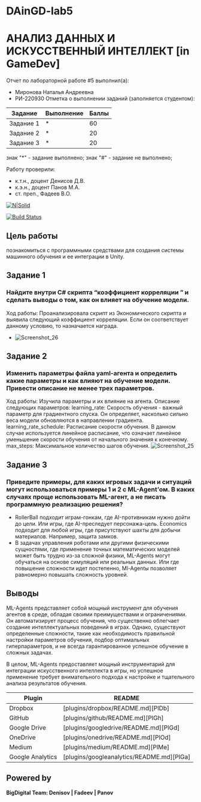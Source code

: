 # DAinGD-lab5
# АНАЛИЗ ДАННЫХ И ИСКУССТВЕННЫЙ ИНТЕЛЛЕКТ [in GameDev]
Отчет по лабораторной работе #5 выполнил(а):
- Миронова Наталья Андреевна
- РИ-220930
Отметка о выполнении заданий (заполняется студентом):

| Задание | Выполнение | Баллы |
| ------ | ------ | ------ |
| Задание 1 | * | 60 |
| Задание 2 | * | 20 |
| Задание 3 | * | 20 |

знак "*" - задание выполнено; знак "#" - задание не выполнено;

Работу проверили:
- к.т.н., доцент Денисов Д.В.
- к.э.н., доцент Панов М.А.
- ст. преп., Фадеев В.О.

[![N|Solid](https://cldup.com/dTxpPi9lDf.thumb.png)](https://nodesource.com/products/nsolid)

[![Build Status](https://travis-ci.org/joemccann/dillinger.svg?branch=master)](https://travis-ci.org/joemccann/dillinger)


## Цель работы
познакомиться с программными средствами для создания системы машинного обучения и ее интеграции в Unity.

## Задание 1
### Найдите внутри C# скрипта “коэффициент корреляции ” и сделать выводы о том, как он влияет на обучение модели.
Ход работы: Проанализировала скрипт из Экономического скрипта и выявила следующий коэффициент корреляции. Если он соответствует данному условию, то назначается награда. 
- ![Screenshot_26](https://github.com/knightalli/DAinGD-lab5/assets/127225486/36a4098a-c72d-41ab-8f79-c9af7e54621b)

## Задание 2
### Изменить параметры файла yaml-агента и определить какие параметры и как влияют на обучение модели. Привести описание не менее трех параметров.
Ход работы: Изучила параметры и их влияние на агента.
Описание следующих параметров: 
learning_rate: Скорость обучения - важный параметр для градиентного спуска. Он определяет, насколько сильно веса модели обновляются в направлении градиента.
learning_rate_schedule: Расписание скорости обучения. В данном случае используется линейное расписание, что означает линейное уменьшение скорости обучения от начального значения к конечному.
max_steps: Максимальное количество шагов обучения.
![Screenshot_25](https://github.com/knightalli/DAinGD-lab5/assets/127225486/cffbf6b8-fed3-4dd7-8dc2-c51cefc0e19d)



## Задание 3
### Приведите примеры, для каких игровых задачи и ситуаций могут использоваться примеры 1 и 2 с ML-Agent’ом. В каких случаях проще использовать ML-агент, а не писать программную реализацию решения?
- RollerBall подходит играм-гонкам, где AI-противникам нужно дойти до цели. Или игры, где AI-преследует персонажа-цель. Economics подходит для любой игры, где присутствуют шахты для добычи материалов. Например, защита замков.
- В задачах управления роботами или другими физическими сущностями, где применение точных математических моделей может быть трудно из-за сложной физики, ML-Agents могут обучаться на основе симуляций или реальных данных. Или где повышение сложности идет постепенно, Ml-Agentы позволяет равномерно повышать сложность уровней. 



## Выводы

ML-Agents представляет собой мощный инструмент для обучения агентов в среде, обладая своими преимуществами и ограничениями. Он автоматизирует процесс обучения, что существенно облегчает создание интеллектуальных поведений в играх. Однако, существуют определенные сложности, такие как необходимость правильной настройки параметров обучения, подбор оптимальных гиперпараметров, и не всегда гарантированное успешное обучение в сложных задачах.

В целом, ML-Agents предоставляет мощный инструментарий для интеграции искусственного интеллекта в игры, но успешное применение требует внимательного подхода к настройке и тщательного анализа результатов обучения.



| Plugin | README |
| ------ | ------ |
| Dropbox | [plugins/dropbox/README.md][PlDb] |
| GitHub | [plugins/github/README.md][PlGh] |
| Google Drive | [plugins/googledrive/README.md][PlGd] |
| OneDrive | [plugins/onedrive/README.md][PlOd] |
| Medium | [plugins/medium/README.md][PlMe] |
| Google Analytics | [plugins/googleanalytics/README.md][PlGa] |

## Powered by

**BigDigital Team: Denisov | Fadeev | Panov**
